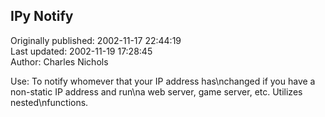 ## IPy Notify  
Originally published: 2002-11-17 22:44:19  
Last updated: 2002-11-19 17:28:45  
Author: Charles Nichols  
  
Use: To notify whomever that your IP address has\nchanged if you have a non-static IP address and run\na web server, game server, etc. Utilizes nested\nfunctions.